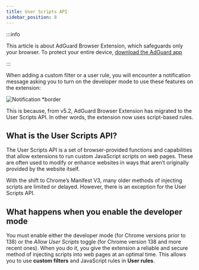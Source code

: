 ```yaml
---
title: User Scripts API
sidebar_position: 8
---
```


:::info

This article is about AdGuard Browser Extension, which safeguards only your browser. To protect your entire device, [download the AdGuard app](https://adguard.com/download.html?auto=true)

:::

When adding a custom filter or a user rule, you will encounter a notification message asking you to turn on the developer mode to use these features on the extension:

![Notification *border](https://cdn.adtidy.org/content/Kb/ad_blocker/browser_extension/dev-mode-ext.png)

This is because, from v5.2, AdGuard Browser Extension has migrated to the User Scripts API. In other words, the extension now uses script-based rules.

## What is the User Scripts API?

The User Scripts API is a set of browser-provided functions and capabilities that allow extensions to run custom JavaScript scripts on web pages. These are often used to modify or enhance websites in ways that aren’t originally provided by the website itself.

With the shift to Chrome’s Manifest V3, many older methods of injecting scripts are limited or delayed. However, there is an exception for the User Scripts API.

## What happens when you enable the developer mode

You must enable either the developer mode (for Chrome versions prior to 138) or the *Allow User Scripts* toggle (for Chrome version 138 and more recent ones). When you do it, you give the extension a reliable and secure method of injecting scripts into web pages at an optimal time. This allows you to use **custom filters** and JavaScript rules in **User rules**.
